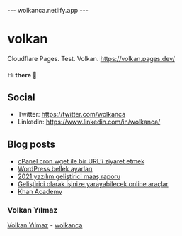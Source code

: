 ---  wolkanca.netlify.app ---
# volkan
Cloudflare Pages. Test. Volkan. https://volkan.pages.dev/

#### Hi there 👋

## Social
- Twitter: https://twitter.com/wolkanca
- Linkedin: https://www.linkedin.com/in/wolkanca/


## Blog posts
<!-- BLOG-POST-LIST:START -->
- [cPanel cron wget ile bir URL’i ziyaret etmek](https://wolkanca.com.tr/cpanel-cron-wget-ile-bir-urli-ziyaret-etmek/)
- [WordPress bellek ayarları](https://wolkanca.com.tr/wordpress-bellek-ayarlari/)
- [2021 yazılım geliştirici maaş raporu](https://wolkanca.com.tr/2021-yazilim-gelistirici-maas-raporu/)
- [Geliştirici olarak işinize yarayabilecek online araçlar](https://wolkanca.com.tr/gelistirici-olarak-isinize-yarayabilecek-online-araclar/)
- [Khan Academy](https://wolkanca.com.tr/khan-academy/)
<!-- BLOG-POST-LIST:END -->


### Volkan Yılmaz

[Volkan Yılmaz](https://volkanyilmaz.com.tr/) - [wolkanca](https://wolkanca.com.tr/)

